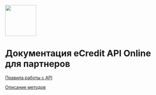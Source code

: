 <img src="https://github.com/templton/ecredit_api_online/raw/master/ecredit.png" height="100px" />

# Документация eCredit API Online для партнеров

[Правила работы с API](work_with_api/work_with_api.md)

[Описание методов](methods/methods.md)
